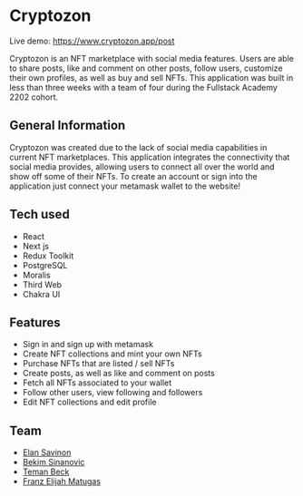 # Cryptozon 
Live demo: https://www.cryptozon.app/post

Cryptozon is an NFT marketplace with social media features. Users are able to share posts, like and comment on other posts, follow users, customize their own profiles, as well as buy and sell NFTs. This application was built in less than three weeks with a team of four during the Fullstack Academy 2202 cohort. 

## General Information
Cryptozon was created due to the lack of social media capabilities in current NFT marketplaces. This application integrates the connectivity that social media provides, allowing users to connect all over the world and show off some of their NFTs. To create an account or sign into the application just connect your metamask wallet to the website!

## Tech used
- React
- Next js
- Redux Toolkit
- PostgreSQL
- Moralis
- Third Web
- Chakra UI

## Features 
- Sign in and sign up with metamask 
- Create NFT collections and mint your own NFTs
- Purchase NFTs that are listed / sell NFTs 
- Create posts, as well as like and comment on posts
- Fetch all NFTs associated to your wallet 
- Follow other users, view following and followers
- Edit NFT collections and edit profile

## Team 
<ul>
  <li>
    <a href="https://github.com/elans-code">Elan Savinon</a>
  </li>  
  <li>
    <a href="https://github.com/beksina">Bekim Sinanovic</a>
  </li>
  <li>
    <a href="https://github.com/temanbecki1">Teman Beck</a>
  </li>
  <li>
    <a href="https://github.com/EjMat8">Franz Elijah Matugas</a>
  </li>  
</ul>
